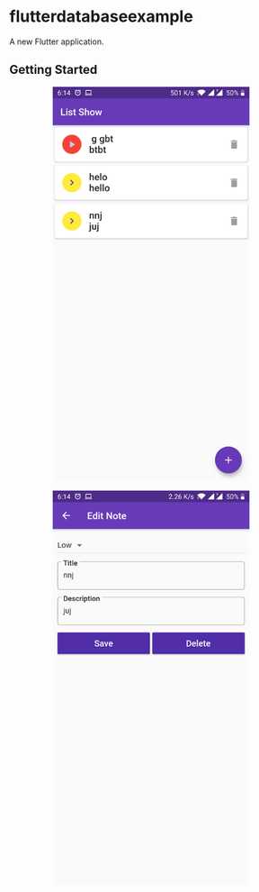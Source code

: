 # flutterdatabaseexample

A new Flutter application.

## Getting Started



<p align="center">
  <img src="https://raw.githubusercontent.com/pavelsust/flutter_database_example/master/device-2020-06-22-181428.png" width="350"/>
</p>


<p align="center">
  <img src="https://raw.githubusercontent.com/pavelsust/flutter_database_example/master/device-2020-06-22-181453.png" width="350"/>
</p>

